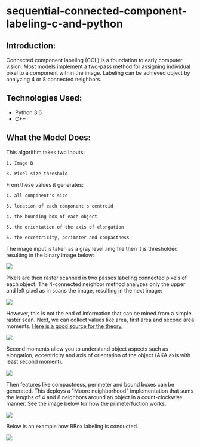 # sequential-connected-component-labeling-c-and-python

Introduction:
-----------------
Connected component labeling (CCL) is a foundation to early computer vision. Most models implement a two-pass method for assigning individual pixel to a component within the image. Labeling can be achieved object by analyzing 4 or 8 connected neighbors.

Technologies Used:
-----------------
- Python 3.6
- C++

What the Model Does:
------------------ 
This algorithm takes two inputs:

    1. Image B

    3. Pixel size threshold
    
From these values it generates:

    1. all component's size
    
    3. location of each component's centroid
    
    4. the bounding box of each object
   
    5. the orientation of the axis of elongation
    
    6. the eccentricity, perimeter and compactness 


The image input is taken as a gray level .img file then it is thresholded resulting in the binary image below:

![](https://i.ibb.co/TPmz6tj/og.png)

Pixels are then raster scanned in two passes labeling connected pixels of each object. The 4-connected neighbor method analyzes only the upper and left pixel as in scans the image, resulting in the next image:


![](https://i.ibb.co/QYmcnfZ/out.png)

However, this is not the end of information that can be mined from a simple raster scan. Next, we can collect values like area, first area and second area moments. [Here is a good source for the theory.](http://www.cse.msu.edu/~stockman/Book/ch3.pdf)


![](https://i.ibb.co/1z7wZsH/eq.png)


Second moments allow you to understand object aspects such as elongation, eccentricity and axis of orientation of the object (AKA axis with least second moment). 


![](https://i.ibb.co/5nZgxWt/tan.png)


Then features like compactness, perimeter and bound boxes can be generated. This deploys a "Moore neighborhood" implementation that sums the lengths of 4 and 8 neighbors around an object in a count-clockwise manner. See the image below for how the primeterfuction works.


![](https://media.giphy.com/media/ycw7wV4S2Lwna3yOUd/giphy.gif)


Below is an example how BBox labeling is conducted.


![](https://media.giphy.com/media/oyzMey5mSM7Q49RhDw/giphy.gif)


